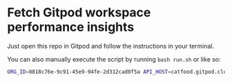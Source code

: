 # Fetch Gitpod workspace performance insights

Just open this repo in Gitpod and follow the instructions in your terminal.

You can also manually execute the script by running `bash run.sh` or like so:

```bash
ORG_ID=8818c76e-9c91-45e9-94fe-2d312cad0f5a API_HOST=catfood.gitpod.cloud API_TOKEN=gitpod_pat_YOUR_TOKEN_HERE python fetch_workspace_sessions.py
```